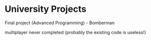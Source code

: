 # University Projects

Final project (Advanced Programming) - Bomberman

multiplayer never completed (probably the existing code is useless!)
